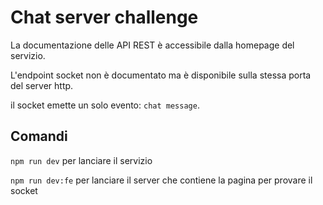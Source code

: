 # Chat server challenge

La documentazione delle API REST è accessibile dalla homepage del servizio.

L'endpoint socket non è documentato ma è disponibile sulla stessa porta del server http.

il socket emette un solo evento: `chat message`.

## Comandi

`npm run dev` per lanciare il servizio

`npm run dev:fe` per lanciare il server che contiene la pagina per provare il socket
